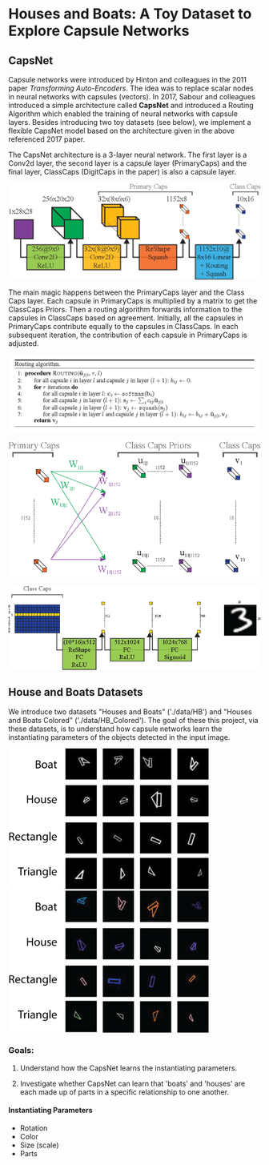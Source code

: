 # Houses and Boats: A Toy Dataset to Explore Capsule Networks
## CapsNet
Capsule networks were introduced by Hinton and colleagues in the 2011
paper *Transforming Auto-Encoders*. The idea was to replace scalar nodes
in neural networks with capsules (vectors). In 2017, Sabour and
colleagues introduced a simple architecture called **CapsNet** and
introduced a Routing Algorithm which enabled the training of neural
networks with capsule layers. Besides introducing two toy datasets (see
below), we implement a flexible CapsNet model based on the architecture
given in the above referenced 2017 paper.

The CapsNet architecture is a 3-layer neural network. The first layer is a Conv2d layer, the second
layer is a capsule layer (PrimaryCaps) and the final layer, ClassCaps (DigitCaps in the paper) is also
a capsule layer.

![CapsNet Encoder](./Images/CapsNet_Encoder.png)

The main magic happens between the PrimaryCaps layer and the Class Caps layer.
Each capsule in PrimaryCaps is multiplied by a matrix to get the ClassCaps Priors.
Then a routing algorithm forwards information to the capsules in ClassCaps based on
agreement. Initially, all the capsules in PrimaryCaps contribute equally to the capsules 
in ClassCaps. In each subsequent iteration, the contribution of each capsule in PrimaryCaps
is adjusted.

![Routing Algorithm](./Images/routingAlgorithm.png)
 
![ShapeCaps Detail](./Images/ShapeCapsDetail.png)

![CapsNet Decoder](./Images/CapsNet_Decoder.png)

## House and Boats Datasets

We introduce two datasets "Houses and Boats" ('./data/HB') and "Houses and Boats Colored" 
('./data/HB_Colored'). The goal of these this project, via these datasets, is to understand how
capsule networks learn the instantiating parameters of the objects detected in the input image.

<img src="./Images/HB_Examples.png" alt="HB Examples" width="400"/>

<br />

<img src="./Images/HB_Colored_Examples.png  " alt="HB Colored Examples" width="400"/>


### Goals:
    
1. Understand how the CapsNet learns the instantiating parameters.
    
2. Investigate whether CapsNet can learn that 'boats' and 'houses' are each
    made up of parts in a specific relationship to one another.
 
#### Instantiating Parameters
 - Rotation
 - Color
 - Size (scale)
 - Parts
 
 